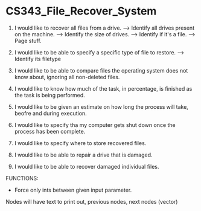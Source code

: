 # CS343_File_Recover_System

1) I would like to recover all files from a drive.
	--> Identify all drives present on the machine.
	--> Identify the size of drives.
	--> Identify if it's a file.
	--> Page stuff.

2) I would like to be able to specify a specific type of file to restore.
	--> Identify its filetype

3) I would like to be able to compare files the operating system does not know about, ignoring all non-deleted files.

4) I would like to know how much of the task, in percentage, is finished as the task is being performed.

5) I would like to be given an estimate on how long the process will take, beofre and during execution.

6) I would like to specify tha my computer gets shut down once the process has been complete.

7) I would like to specify where to store recovered files.

8) I would like to be able to repair a drive that is damaged.

9) I would like to be able to recover damaged individual files.





FUNCTIONS:

- Force only ints between given input parameter.



Nodes will have text to print out, previous nodes, next nodes (vector)
